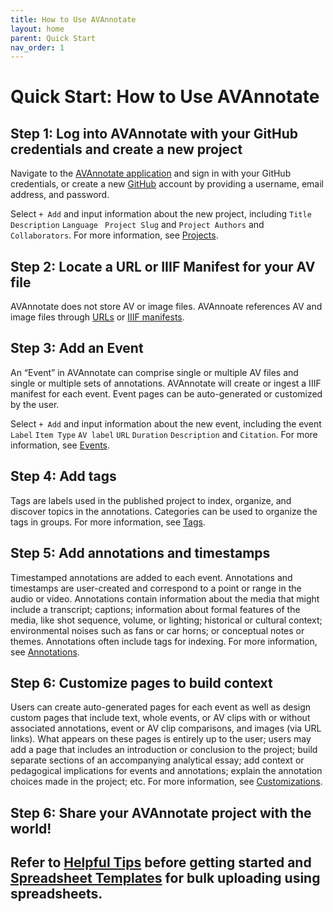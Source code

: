 ```yaml
---
title: How to Use AVAnnotate
layout: home
parent: Quick Start
nav_order: 1
---
```

# Quick Start: How to Use AVAnnotate

## Step 1: Log into AVAnnotate with your GitHub credentials and create a new project

Navigate to the [AVAnnotate application](https://avannotate.netlify.app/) and sign in with your GitHub credentials, or create a new [GitHub](https://github.com/join) account by providing a username, email address, and password.

Select `+ Add` and input information about the new project, including `Title` `Description` `Language` ` Project Slug` and `Project Authors` and `Collaborators`. For more information, see [Projects](projects.md). 

## Step 2: Locate a URL or IIIF Manifest for your AV file

AVAnnotate does not store AV or image files. AVAnnoate references AV and image files through [URLs](av.md) or [IIIF manifests](iiif.md).

## Step 3: Add an Event

An “Event” in AVAnnotate can comprise single or multiple AV files and single or multiple sets of annotations. AVAnnotate will create or ingest a IIIF manifest for each event. Event pages can be auto-generated or customized by the user.

Select `+ Add` and input information about the new event, including the event `Label` `Item Type` `AV label` `URL` `Duration` `Description` and `Citation`. For more information, see [Events](events.md). 

## Step 4: Add tags

Tags are labels used in the published project to index, organize, and discover topics in the annotations. Categories can be used to organize the tags in groups. For more information, see [Tags](tags.md).

## Step 5: Add annotations and timestamps

Timestamped annotations are added to each event. Annotations and timestamps are user-created and correspond to a point or range in the audio or video. Annotations contain information about the media that might include a transcript; captions; information about formal features of the media, like shot sequence, volume, or lighting; historical or cultural context; environmental noises such as fans or car horns; or conceptual notes or themes. Annotations often include tags for indexing.  For more information, see [Annotations](annotations.md).

## Step 6: Customize pages to build context

Users can create auto-generated pages for each event as well as design custom pages that include text, whole events, or AV clips with or without associated annotations, event or AV clip comparisons, and images (via URL links). What appears on these pages is entirely up to the user; users may add a page that includes an introduction or conclusion to the project; build separate sections of an accompanying analytical essay; add context or pedagogical implications for events and annotations; explain the annotation choices made in the project; etc. For more information, see [Customizations](customize.md).

## Step 6: Share your AVAnnotate project with the world!

## Refer to [Helpful Tips](tips.md) before getting started and [Spreadsheet Templates](templates.md) for bulk uploading using spreadsheets. 

